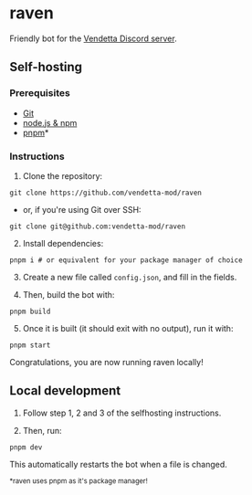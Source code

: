 # raven

Friendly bot for the [Vendetta Discord server](//discord.gg/n9QQ4XhhJP).

## Self-hosting

### Prerequisites

* [Git](//git-scm.com/)
* [node.js & npm](//nodejs.org)
* [pnpm](//pnpm.io)*

### Instructions

1. Clone the repository:
```
git clone https://github.com/vendetta-mod/raven
```

 - or, if you're using Git over SSH:
```
git clone git@github.com:vendetta-mod/raven
```

2. Install dependencies:
```
pnpm i # or equivalent for your package manager of choice
```

3. Create a new file called `config.json`, and fill in the fields.

4. Then, build the bot with:
```
pnpm build
```

5. Once it is built (it should exit with no output), run it with:
```
pnpm start
```

Congratulations, you are now running raven locally!

## Local development

1. Follow step 1, 2 and 3 of the selfhosting instructions.

2. Then, run:
```
pnpm dev
```

This automatically restarts the bot when a file is changed.

<div><sub>*raven uses pnpm as it's package manager!</sub></div>

